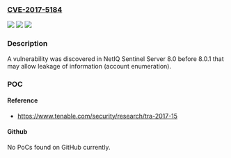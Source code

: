 ### [CVE-2017-5184](https://cve.mitre.org/cgi-bin/cvename.cgi?name=CVE-2017-5184)
![](https://img.shields.io/static/v1?label=Product&message=NetIQ%20Sentinel%20Server&color=blue)
![](https://img.shields.io/static/v1?label=Version&message=NetIQ%20Sentinel%20Server%20&color=brightgreen)
![](https://img.shields.io/static/v1?label=Vulnerability&message=leakage%20of%20information&color=brightgreen)

### Description

A vulnerability was discovered in NetIQ Sentinel Server 8.0 before 8.0.1 that may allow leakage of information (account enumeration).

### POC

#### Reference
- https://www.tenable.com/security/research/tra-2017-15

#### Github
No PoCs found on GitHub currently.

